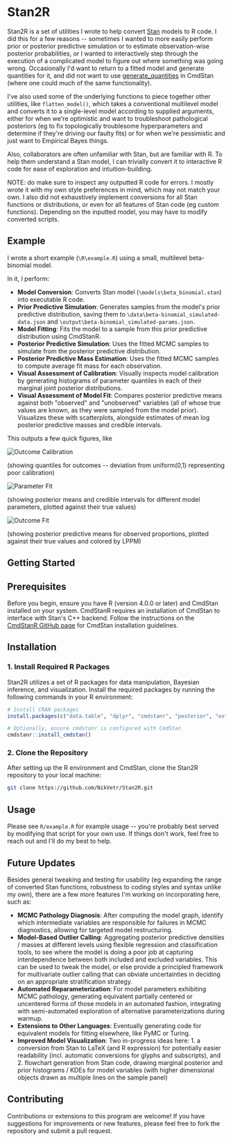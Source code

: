 # Stan2R

Stan2R is a set of utilities I wrote to help convert [Stan](https://mc-stan.org/) models to R code. I did this for a few reasons -- sometimes I wanted to more easily perform prior or posterior predictive simulation or to estimate observation-wise posterior probabilities, or I wanted to interactively step through the execution of a complicated model to figure out where something was going wrong. Occasionally I'd want to return to a fitted model and generate quantities for it, and did not want to use [generate_quantities](https://mc-stan.org/docs/cmdstan-guide/generate_quantities_config.html) in CmdStan (where one could much of the same functionality). 

I've also used some of the underlying functions to piece together other utilities, like `flatten_model()`, which takes a conventional multilevel model and converts it to a single-level model according to supplied arguments, either for when we're optimistic and want to troubleshoot pathological posteriors (eg to fix topologically troublesome hyperparameters and determine if they're driving our faulty fits) or for when we're pessimistic and just want to Empirical Bayes things.

Also, collaborators are often unfamiliar with Stan, but are familiar with R. To help them understand a Stan model, I can trivially convert it to interactive R code for ease of exploration and intuition-building.

NOTE: do make sure to inspect any outputted R code for errors. I mostly wrote it with my own style preferences in mind, which may not match your own. I also did not exhaustively implement conversions for all Stan functions or distributions, or even for all features of Stan code (eg custom functions). Depending on the inputted model, you may have to modify converted scripts.

## Example

I wrote a short example (`\R\example.R`) using a small, multilevel beta-binomial model.

In it, I perform:

- **Model Conversion**: Converts Stan model (`\models\beta_binomial.stan`) into executable R code.
- **Prior Predictive Simulation**: Generates samples from the model's prior predictive distribution, saving them to `\data\beta-binomial_simulated-data.json` and `\output\beta-binomial_simulated-params.json`.
- **Model Fitting**: Fits the model to a sample from this prior predictive distribution using CmdStanR.
- **Posterior Predictive Simulation**: Uses the fitted MCMC samples to simulate from the posterior predictive distribution.
- **Posterior Predictive Mass Estimation**: Uses the fitted MCMC samples to compute average fit mass for each observation.
- **Visual Assessment of Calibration**: Visually inspects model calibration by generating histograms of parameter quantiles in each of their marginal joint posterior distributions.
- **Visual Assessment of Model Fit**: Compares posterior predictive means against both "observed" and "unobserved" variables (all of whose true values are known, as they were sampled from the model prior). Visualizes these with scatterplots, alongside estimates of mean log posterior predictive masses and credible intervals.

This outputs a few quick figures, like

![Outcome Calibration](figures/outcome_calibration.png)

(showing quantiles for outcomes -- deviation from uniform(0,1) representing poor calibration)

![Parameter Fit](figures/parameter_goodness-of-fit.png)

(showing posterior means and credible intervals for different model parameters, plotted against their true values)

![Outcome Fit](figures/outcome_goodness-of-fit.png)

(showing posterior predictive means for observed proportions, plotted against their true values and colored by LPPM)


## Getting Started

## Prerequisites

Before you begin, ensure you have R (version 4.0.0 or later) and CmdStan installed on your system. CmdStanR requires an installation of CmdStan to interface with Stan's C++ backend. Follow the instructions on the [CmdStanR GitHub page](https://mc-stan.org/cmdstanr/articles/cmdstanr.html) for CmdStan installation guidelines.

## Installation

### 1. Install Required R Packages

Stan2R utilizes a set of R packages for data manipulation, Bayesian inference, and visualization. Install the required packages by running the following commands in your R environment:

```R
# Install CRAN packages
install.packages(c("data.table", "dplyr", "cmdstanr", "posterior", "extraDistr", "jsonlite", "parallel", "viridisLite"))

# Optionally, ensure cmdstanr is configured with CmdStan
cmdstanr::install_cmdstan()
```

### 2. Clone the Repository

After setting up the R environment and CmdStan, clone the Stan2R repository to your local machine:

```bash
git clone https://github.com/NikVetr/Stan2R.git
```

## Usage

Please see `R/example.R` for example usage -- you're probably best served by modifying that script for your own use. If things don't work, feel free to reach out and I'll do my best to help.

## Future Updates

Besides general tweaking and testing for usability (eg expanding the range of converted Stan functions, robustness to coding styles and syntax unlike my own), there are a few more features I'm working on incorporating here, such as:

- **MCMC Pathology Diagnosis**: After computing the model graph, identify which intermediate variables are responsible for failures in MCMC diagnostics, allowing for targeted model restructuring.
- **Model-Based Outlier Calling**: Aggregating posterior predictive densities / masses at different levels using flexible regression and classification tools, to see where the model is doing a poor job at capturing interdependence between both included and excluded variables. This can be used to tweak the model, or else provide a principled framework for multivariate outlier calling that can obviate uncertainties in deciding on an appropriate stratification strategy. 
- **Automated Reparameterization**: For model parameters exhibiting MCMC pathology, generating equivalent partially centered or uncentered forms of those models in an automated fashion, integrating with semi-automated exploration of alternative parameterizations during warmup.
- **Extensions to Other Languages**: Eventually generating code for equivalent models for fitting elsewhere, like PyMC or Turing.
- **Improved Model Visualization**: Two in-progress ideas here: 1. a conversion from Stan to LaTeX (and R expression) for potentially easier readability (incl. automatic conversions for glyphs and subscripts), and 2. flowchart generation from Stan code, drawing marginal posterior and prior histograms / KDEs for model variables (with higher dimensional objects drawn as multiple lines on the sample panel)

## Contributing

Contributions or extensions to this program are welcome! If you have suggestions for improvements or new features, please feel free to fork the repository and submit a pull request.
